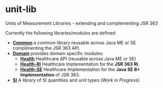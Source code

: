 unit-lib
========

Units of Measurement Libraries - extending and complementing JSR 363

Currently the following libraries/modules are defined

* [**Common**](common) a common library reusable across Java ME or SE complimenting the JSR 363 API.
* [**Domain**](domain) provides domain specific modules:
  * [**Health**](domain/health) Healthcare API (reusable across Java ME or SE)
  * [**Health-RI**](domain/health-ri) Healthcare Implementation for the **JSR 363 RI**.
  * [**Health-SE**](domain/health-se) Healthcare Implementation for the **Java SE 8+ Implementation** of JSR 363.
* [**SI**](si) A library of SI quantities and unit types (*Work in Progress*)

